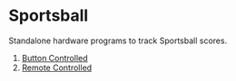 # Sportsball

Standalone hardware programs to track Sportsball scores.

1. [Button Controlled](/Sportsball/Button)
2. [Remote Controlled](/Sportsball/Remote)